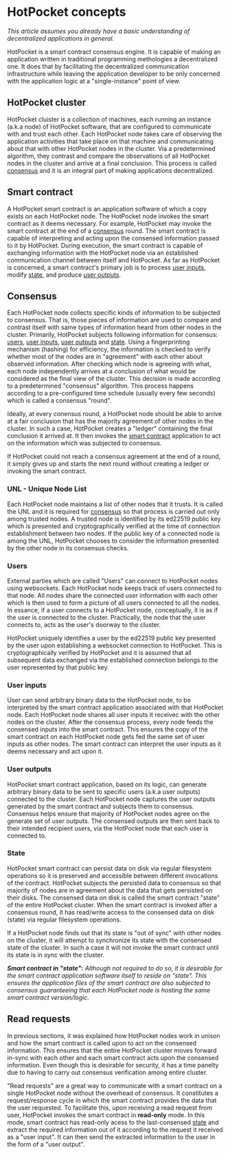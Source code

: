 # HotPocket concepts

_This article assumes you already have a basic understanding of decentralized applications in general._

HotPocket is a smart contract consensus engine. It is capable of making an application written in traditional programming methologies a decentralized one. It does that by facilitating the decentralized communication infrastructure while leaving the application developer to be only concerned with the application logic at a "single-instance" point of view.

## HotPocket cluster

HotPocket cluister is a collection of machines, each running an instance (a.k.a node) of HotPocket software, that are configured to communicate with and trust each other. Each HotPocket node takes care of observing the application activities that take place on that machine and communicating about that with other HotPocket nodes in the cluster. Via a predetermined algorithm, they contrast and compare the observations of all HotPocket nodes in the cluster and arrive at a final conclusion. This process is called [consensus](#consensus) and it is an integral part of making applications decentralized.

## Smart contract

A HotPocket smart contract is an application software of which a copy exists on each HotPocket node. The HotPocket node invokes the smart contract as it deems necessary. For example, HotPocket may invoke the smart contract at the end of a [consensus](#consensus) round. The smart contract is capable of interpreting and acting upon the consensed information passed to it by HotPocket. During execution, the smart contract is capable of exchanging information with the HotPocket node via an established communication channel between itself and HotPocket. As far as HotPocket is concerned, a smart contract's primary job is to process [user inputs](#user-inputs), modify [state](#state), and produce [user outputs](#user-outputs).

## Consensus

Each HotPocket node collects specific kinds of information to be subjected to consensus. That is, those pieces of information are used to compare and contrast itself with same types of information heard from other nodes in the cluster. Primarily, HotPocket subjects following information for consensus: [users](#users), [user inputs](#user-inputs), [user outputs](#user-outputs) and [state](#state). Using a fingerprinting mechanism (hashing) for efficiency, the information is checked to verify whether most of the nodes are in "agreement" with each other about observed information. After checking which node is agreeing with what, each node independently arrives at a conclusion of what would be considered as the final view of the cluster. This decision is made according to a predetermined "consensus" algorithm. This process happens according to a pre-configured time schedule (usually every few seconds) which is called a consensus "round".

Ideally, at every conensus round, a HotPocket node should be able to arrive at a fair conclusion that has the majority agreement of other nodes in the cluster. In such a case, HotPocket creates a "ledger" containing the final conclusion it arrived at. It then invokes the [smart contract](#smart-contract) application to act on the information which was subjected to consensus.

If HotPocket could not reach a consensus agreement at the end of a round, it simply gives up and starts the next round without creating a ledger or invoking the smart contract.

### UNL - Unique Node List
Each HotPocket node maintains a list of other nodes that it trusts. It is called the UNL and it is required for [consensus](#consensus) so that process is carried out only among trusted nodes. A trusted node is identified by its ed22519 public key which is presented and cryptographically verified at the time of connection establishment between two nodes. If the public key of a connected node is among the UNL, HotPocket chooses to consider the information presented by the other node in its consensus checks.

### Users

External parties which are called "Users" can connect to HotPocket nodes using websockets. Each HotPocket node keeps track of users connected to that node. All nodes share the connected user information with each other which is then used to form a picture of all users connected to all the nodes. In essance, if a user connects to a HotPocket node, conceptually, it is as if the user is connected to the cluster. Practically, the node that the user connects to, acts as the user's doorway to the cluster.

HotPocket uniquely identifies a user by the ed22519 public key presented by the user upon establishing a websocket connection to HotPocket. This is cryptographically verified by HotPocket and it is assumed that all subsequent data exchanged via the established connection belongs to the user represented by that public key.

### User inputs

User can send arbitrary binary data to the HotPocket node, to be interpreted by the smart contract application associated with that HotPocket node. Each HotPocket node shares all user inputs it receivec with the other nodes on the cluster. After the consensus process, every node feeds the consensed inputs into the smart contract. This ensures the copy of the smart contract  on each HotPocket node gets fed the same set of user inputs as other nodes. The smart contract can interpret the user inputs as it deems necessary and act upon it.

### User outputs

HotPocket smart contract application, based on its logic, can generate arbitrary binary data to be sent to specific users (a.k.a user outputs) connected to the cluster. Each HotPocket node captures the user outputs generated by the smart contract and subjects them to consensus. Consensus helps ensure that majority of HotPocket nodes agree on the generate set of user outputs. The consensed outputs are then sent back to their intended recipient users, via the HotPocket node that each user is connected to.

### State

HotPocket smart contract can persist data on disk via regular filesystem operations so it is preserved and accessible between different invocations of the contract. HotPocket subjects the persisted data to consensus so that majority of nodes are in agreement about the data that gets persisted on their disks. The consensed data on disk is called the smart contract "state" of the entire HotPocket cluster. When the smart contract is invoked after a consensus round, it has read/write access to the consensed data on disk (state) via regular filesystem operations.

If a HotPocket node finds out that its state is "out of sync" with other nodes on the cluster, it will attempt to synchronize its state with the consensed state of the cluster. In such a case it will not invoke the smart contract until its state is in sync with the cluster.

_**Smart contract in "state":** Although not required to do so, it is desirable for the smart contract application software itself to reside on "state". This ensures the application files of the smart contract are also subjected to consensus guaranteeing that each HotPocket node is hosting the same smart contract version/logic._

## Read requests

In previous sections, it was explained how HotPocket nodes work in unison and how the smart contract is called upon to act on the consensed information. This ensures that the entire HotPocket cluster moves forward in-sync with each other and each smart contract acts upon the consensed information. Even though this is desirable for security, it has a time panelty due to having to carry out consensus verification among entire cluster.

"Read requests" are a great way to communicate with a smart contract on a single HotPocket node without the overhead of consensus. It constitutes a request/response cycle in which the smart contract provides the data that the user requested. To facilitate this, upon receiving a read request from user, HotPocket invokes the smart contract in **read-only** mode. In this mode, smart contract has read-only acess to the last-consensed [state](#state) and extract the required information out of it according to the request it received as a "user input". It can then send the extracted information to the user in the form of a "user output".